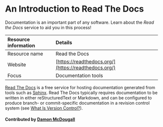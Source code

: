 # An Introduction to Read The Docs

Documentation is an important part of any software. Learn about the *Read the Docs* service to aid you in this process!

Resource information | Details 
:--- | :--- 
Resource name | Read the Docs
Website  | [https://readthedocs.org/](https://readthedocs.org/) 
Focus | Documentation tools

[Read The Docs](https://readthedocs.org/) is a free service for hosting
documentation generated from tools such as
[Sphinx](DocumentationTools.Sphinx.md).  Read The Docs typically requires
documentation to be written in either reStructuredText or Markdown, and can be
configured to produce branch- or commit-specific documentation in a revision
control system (see [What Is Version Control?](WhatIsVersionControl.md)). 

#### Contributed by [Damon McDougall](https://github.com/dmcdougall)

<!---
Publish: yes
Categories: development
Topics: documentation
Tags: service, tool
Level: 2
Prerequisites: defaults
Aggregate: subresource
--->
